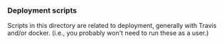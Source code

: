 ### Deployment scripts

Scripts in this directory are related to deployment, generally with Travis and/or docker. (i.e., you probably won't need to run these as a user.)
